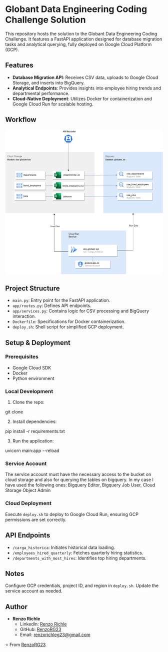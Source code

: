 # Globant Data Engineering Coding Challenge Solution

This repository hosts the solution to the Globant Data Engineering Coding Challenge. It features a FastAPI application designed for database migration tasks and analytical querying, fully deployed on Google Cloud Platform (GCP).

## Features

- **Database Migration API**: Receives CSV data, uploads to Google Cloud Storage, and inserts into BigQuery.
- **Analytical Endpoints**: Provides insights into employee hiring trends and departmental performance.
- **Cloud-Native Deployment**: Utilizes Docker for containerization and Google Cloud Run for scalable hosting.

## Workflow

![Challenge 1 Flow](.\images\DE_Challenge_1.drawio.png)

## Project Structure

- `main.py`: Entry point for the FastAPI application.
- `app/routes.py`: Defines API endpoints.
- `app/services.py`: Contains logic for CSV processing and BigQuery interaction.
- `Dockerfile`: Specifications for Docker containerization.
- `deploy.sh`: Shell script for simplified GCP deployment.

## Setup & Deployment

### Prerequisites

- Google Cloud SDK
- Docker
- Python environment

### Local Development

1. Clone the repo:

git clone <repository-url>

2. Install dependencies:

pip install -r requirements.txt

3. Run the application:

uvicorn main:app --reload

### Service Account

The service account must have the necessary access to the bucket on cloud storage and also for querying the tables on bigquery. In my case I have used the following ones: Bigquery Editor, Bigquery Job User, Cloud Storage Object Admin 

### Cloud Deployment

Execute `deploy.sh` to deploy to Google Cloud Run, ensuring GCP permissions are set correctly.

## API Endpoints

- `/carga_historica`: Initiates historical data loading.
- `/employees_hired_quarterly`: Fetches quarterly hiring statistics.
- `/departments_with_most_hires`: Identifies top hiring departments.

## Notes

Configure GCP credentials, project ID, and region in `deploy.sh`. Update the service account as needed.

## Author

- **Renzo Richle**
  - LinkedIn: [Renzo Richle](<https://www.linkedin.com/in/renzorichle23/>)
  - GitHub: [RenzoRG23](<https://github.com/RenzoRG23>)
  - Email: [renzorichleg23@gmail.com](mailto:renzorichleg23@gmail.com)

⭐️ From [RenzoRG23](<https://github.com/RenzoRG23>)
